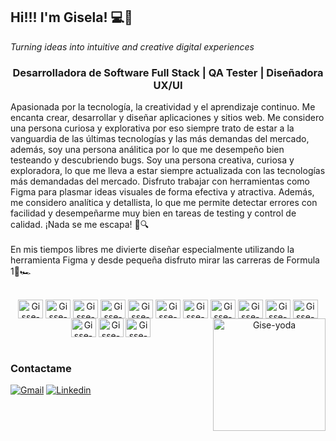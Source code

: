 ## Hi!!! I'm Gisela! 💻🎨
<i>Turning ideas into intuitive and creative digital experiences</i>

<div>
    <h3 align="center"><strong>Desarrolladora de Software Full Stack | QA Tester | Diseñadora UX/UI</strong></h3>
    <p>
        Apasionada por la tecnología, la creatividad y el aprendizaje continuo. Me encanta crear, desarrollar y diseñar aplicaciones y sitios web. Me considero una persona curiosa y explorativa por eso siempre trato de estar a la vanguardia de las últimas tecnologías y las más demandas del mercado, además, soy una persona análitica por lo que me desempeño bien testeando y descubriendo bugs. Soy una persona creativa, curiosa y exploradora, lo que me lleva a estar siempre actualizada con las tecnologías más demandadas del mercado. Disfruto trabajar con herramientas como Figma para plasmar ideas visuales de forma efectiva y atractiva. Además, me considero analítica y detallista, lo que me permite detectar errores con facilidad y desempeñarme muy bien en tareas de testing y control de calidad. ¡Nada se me escapa! 🐞🔍 
</br>
</br>
        En mis tiempos libres me divierte diseñar especialmente utilizando la herramienta Figma y desde pequeña disfruto mirar las carreras de Formula 1🏁🏎️
    </p>
</div>

<div style="display: inline_block" align="center"><br>
    <img align="center" height="30" width="40" alt="Gisse-HTML" src="https://cdn.jsdelivr.net/gh/devicons/devicon/icons/html5/html5-original.svg" > 
    <img align="center" height="30" width="40" alt="Gisse-CSS" src="https://cdn.jsdelivr.net/gh/devicons/devicon/icons/css3/css3-original.svg" > 
    <img align="center" height="30" width="40" alt="Gisse-B" src="https://cdn.jsdelivr.net/gh/devicons/devicon/icons/bootstrap/bootstrap-original.svg" >
    <img align="center" height="30" width="40" alt="Gisse-JS" src="https://cdn.jsdelivr.net/gh/devicons/devicon/icons/javascript/javascript-original.svg" >  
    <img align="center" height="30" width="40" alt="Gisse-Python" src="https://cdn.jsdelivr.net/gh/devicons/devicon/icons/python/python-original.svg" >
    <img align="center" height="30" width="40" alt="Gisse-Figma" src="https://cdn.jsdelivr.net/gh/devicons/devicon/icons/figma/figma-original.svg" />
    <img align="center" height="30" width="40" alt="Gisse-Adobe" src="https://cdn.jsdelivr.net/gh/devicons/devicon/icons/illustrator/illustrator-line.svg" />
    <img align="center" height="30" width="40" alt="Gisse-Csharp" src="https://cdn.jsdelivr.net/gh/devicons/devicon/icons/csharp/csharp-original.svg" />
    <img align="center" height="30" width="40" alt="Gisse-PHP" src="https://cdn.jsdelivr.net/gh/devicons/devicon/icons/php/php-original.svg" >
    <img align="center" height="30" width="40" alt="Gisse-React" src="https://cdn.jsdelivr.net/gh/devicons/devicon/icons/react/react-original.svg" >
    <img align="center" height="30" width="40" alt="Gisse-Nodejs" src="https://cdn.jsdelivr.net/gh/devicons/devicon/icons/nodejs/nodejs-original.svg" >
    <img align="center" height="30" width="40" alt="Gisse-MySQL" src="https://cdn.jsdelivr.net/gh/devicons/devicon/icons/mysql/mysql-original.svg" >
    <img align="center" height="30" width="40" alt="Gisse-Django" src="https://cdn.jsdelivr.net/gh/devicons/devicon/icons/django/django-plain.svg" >
    <img align="center" height="30" width="40" alt="Gisse-Linux" src="https://cdn.jsdelivr.net/gh/devicons/devicon/icons/linux/linux-original.svg" >
    <img align="right" height="180px" alt="Gise-yoda" src="https://user-images.githubusercontent.com/103209971/196929944-37c63c4b-e03e-4512-9ce0-21ab452a2786.png">
    <br><br>
</div>

<div>
    <h3>Contactame</h3>
    <a href="mailto:gisela.s.colmeiro@gmail.com" target="_blank"><img src="https://img.shields.io/badge/Gmail-D14836?style=for-the-badge&logo=gmail&logoColor=white" alt="Gmail"></a>
    <a href="http://linkedin.com/giselacolmeiro" target="_blank"><img src="https://img.shields.io/badge/LinkedIn-0077B5?style=for-the-badge&logo=linkedin&logoColor=white" alt="Linkedin"></a>
</div>
